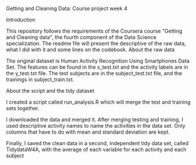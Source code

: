 Getting and Cleaning Data: Course project week 4

Introduction

This repository follows the requirements of the Coursera course "Getting and Cleaning data", the fourth component of the Data Science specialization. The readme file will present the descriptive of the raw data, what I did with it and some lines on the codebook. 
About the raw data

The original dataset is Human Activity Recognition Using Smartphones Data Set. The features can be found in the x_test.txt and the activity labels are in the y_test.txt file. The test subjects are in the subject_test.txt file, and the trainings in subject_train.txt.

About the script and the tidy dataset

I created a script called run_analysis.R which will merge the test and training sets together. 

I downloaded the data and merged it. After merging testing and training, I used descriptive activity names to name the activities in the data set. Only columns that have to do with mean and standard deviation are kept. 

Finally, I saved the clean data in a second, independent tidy data set, called TidydataW4A, with the average of each variable for each activity and each subject

